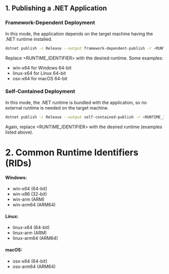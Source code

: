 ﻿## 1. Publishing a .NET Application

### Framework-Dependent Deployment
In this mode, the application depends on the target machine having the .NET runtime installed.

```bash
dotnet publish -c Release --output framework-dependent-publish -r <RUNTIME_IDENTIFIER> --self-contained false
```

Replace <RUNTIME_IDENTIFIER> with the desired runtime. Some examples:

- win-x64 for Windows 64-bit
- linux-x64 for Linux 64-bit
- osx-x64 for macOS 64-bit

### Self-Contained Deployment
In this mode, the .NET runtime is bundled with the application, so no external runtime is needed on the target machine.

```bash
dotnet publish -c Release --output self-contained-publish -r <RUNTIME_IDENTIFIER> --self-contained true
```

Again, replace <RUNTIME_IDENTIFIER> with the desired runtime (examples listed above).

# 2. Common Runtime Identifiers (RIDs)

#### Windows:
- win-x64 (64-bit)
- win-x86 (32-bit)
- win-arm (ARM)
- win-arm64 (ARM64)

#### Linux:

- linux-x64 (64-bit)
- linux-arm (ARM)
- linux-arm64 (ARM64)

#### macOS:

- osx-x64 (64-bit)
- osx-arm64 (ARM64)